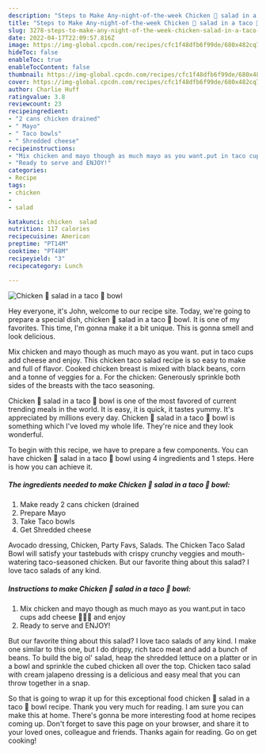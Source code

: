 ```yaml
---
description: "Steps to Make Any-night-of-the-week Chicken 🍗 salad in a taco 🌮 bowl"
title: "Steps to Make Any-night-of-the-week Chicken 🍗 salad in a taco 🌮 bowl"
slug: 3278-steps-to-make-any-night-of-the-week-chicken-salad-in-a-taco-bowl
date: 2022-04-17T22:09:57.816Z
image: https://img-global.cpcdn.com/recipes/cfc1f48dfb6f99de/680x482cq70/chicken-salad-in-a-taco-bowl-recipe-main-photo.jpg
hideToc: false
enableToc: true
enableTocContent: false
thumbnail: https://img-global.cpcdn.com/recipes/cfc1f48dfb6f99de/680x482cq70/chicken-salad-in-a-taco-bowl-recipe-main-photo.jpg
cover: https://img-global.cpcdn.com/recipes/cfc1f48dfb6f99de/680x482cq70/chicken-salad-in-a-taco-bowl-recipe-main-photo.jpg
author: Charlie Huff
ratingvalue: 3.8
reviewcount: 23
recipeingredient:
- "2 cans chicken drained"
- " Mayo"
- " Taco bowls"
- " Shredded cheese"
recipeinstructions:
- "Mix chicken and mayo though as much mayo as you want.put in taco cups add cheese 🧀🧀🧀 and enjoy"
- "Ready to serve and ENJOY!"
categories:
- Recipe
tags:
- chicken
- 
- salad

katakunci: chicken  salad 
nutrition: 117 calories
recipecuisine: American
preptime: "PT14M"
cooktime: "PT48M"
recipeyield: "3"
recipecategory: Lunch

---
```



![Chicken 🍗 salad in a taco 🌮 bowl](https://img-global.cpcdn.com/recipes/cfc1f48dfb6f99de/680x482cq70/chicken-salad-in-a-taco-bowl-recipe-main-photo.jpg)

Hey everyone, it's John, welcome to our recipe site. Today, we're going to prepare a special dish, chicken 🍗 salad in a taco 🌮 bowl. It is one of my favorites. This time, I'm gonna make it a bit unique. This is gonna smell and look delicious.

Mix chicken and mayo though as much mayo as you want. put in taco cups add cheese and enjoy. This chicken taco salad recipe is so easy to make and full of flavor. Cooked chicken breast is mixed with black beans, corn and a tonne of veggies for a. For the chicken: Generously sprinkle both sides of the breasts with the taco seasoning.

Chicken 🍗 salad in a taco 🌮 bowl is one of the most favored of current trending meals in the world. It is easy, it is quick, it tastes yummy. It's appreciated by millions every day. Chicken 🍗 salad in a taco 🌮 bowl is something which I've loved my whole life. They're nice and they look wonderful.


To begin with this recipe, we have to prepare a few components. You can have chicken 🍗 salad in a taco 🌮 bowl using 4 ingredients and 1 steps. Here is how you can achieve it.

<!--inarticleads1-->

##### The ingredients needed to make Chicken 🍗 salad in a taco 🌮 bowl:

1. Make ready 2 cans chicken (drained
1. Prepare  Mayo
1. Take  Taco bowls
1. Get  Shredded cheese


Avocado dressing, Chicken, Party Favs, Salads. The Chicken Taco Salad Bowl will satisfy your tastebuds with crispy crunchy veggies and mouth-watering taco-seasoned chicken. But our favorite thing about this salad? I love taco salads of any kind. 

<!--inarticleads2-->

##### Instructions to make Chicken 🍗 salad in a taco 🌮 bowl:

1. Mix chicken and mayo though as much mayo as you want.put in taco cups add cheese 🧀🧀🧀 and enjoy
1. Ready to serve and ENJOY!

But our favorite thing about this salad? I love taco salads of any kind. I make one similar to this one, but I do drippy, rich taco meat and add a bunch of beans. To build the big ol&#39; salad, heap the shredded lettuce on a platter or in a bowl and sprinkle the cubed chicken all over the top. Chicken taco salad with cream jalapeno dressing is a delicious and easy meal that you can throw together in a snap. 

So that is going to wrap it up for this exceptional food chicken 🍗 salad in a taco 🌮 bowl recipe. Thank you very much for reading. I am sure you can make this at home. There's gonna be more interesting food at home recipes coming up. Don't forget to save this page on your browser, and share it to your loved ones, colleague and friends. Thanks again for reading. Go on get cooking!

